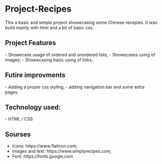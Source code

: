 # Project-Recipes
This a basic and simple project showecasing some Chinese recepies. It was build mainly with html and a bit of basic css.
<h2> Project Features</h2>
- Showecase usage of ordered and unordered lists;
- Showecases using of images;
- Showecasing basic using of links.
<h2>Futire improvments</h2>
- Adding a proper css styling;
- adding navigation bar and some extra pages.
<h2>Technology used: </h2>
- HTML / CSS
<h2> Sourses</h2>
<ul>
  <li> Icons: https://www.flaticon.com;</li>
  <li> Images and text: https://www.simplyrecipes.com;</li>
  <li> Font: https://fonts.google.com</li>
</ul>


